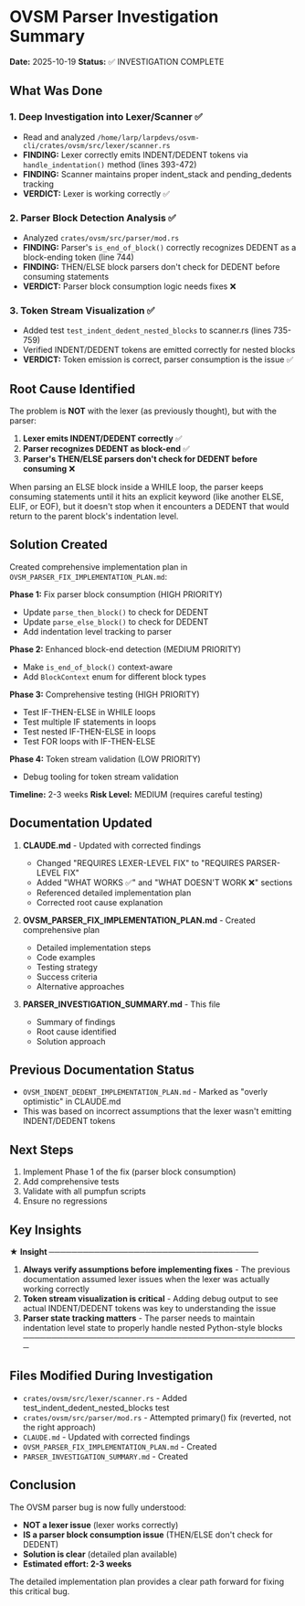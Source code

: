 # OVSM Parser Investigation Summary

**Date:** 2025-10-19
**Status:** ✅ INVESTIGATION COMPLETE

## What Was Done

### 1. Deep Investigation into Lexer/Scanner ✅
- Read and analyzed `/home/larp/larpdevs/osvm-cli/crates/ovsm/src/lexer/scanner.rs`
- **FINDING:** Lexer correctly emits INDENT/DEDENT tokens via `handle_indentation()` method (lines 393-472)
- **FINDING:** Scanner maintains proper indent_stack and pending_dedents tracking
- **VERDICT:** Lexer is working correctly ✅

### 2. Parser Block Detection Analysis ✅
- Analyzed `crates/ovsm/src/parser/mod.rs`
- **FINDING:** Parser's `is_end_of_block()` correctly recognizes DEDENT as a block-ending token (line 744)
- **FINDING:** THEN/ELSE block parsers don't check for DEDENT before consuming statements
- **VERDICT:** Parser block consumption logic needs fixes ❌

### 3. Token Stream Visualization ✅
- Added test `test_indent_dedent_nested_blocks` to scanner.rs (lines 735-759)
- Verified INDENT/DEDENT tokens are emitted correctly for nested blocks
- **VERDICT:** Token emission is correct, parser consumption is the issue ✅

## Root Cause Identified

The problem is **NOT** with the lexer (as previously thought), but with the parser:

1. **Lexer emits INDENT/DEDENT correctly** ✅
2. **Parser recognizes DEDENT as block-end** ✅
3. **Parser's THEN/ELSE parsers don't check for DEDENT before consuming** ❌

When parsing an ELSE block inside a WHILE loop, the parser keeps consuming statements until it hits an explicit keyword (like another ELSE, ELIF, or EOF), but it doesn't stop when it encounters a DEDENT that would return to the parent block's indentation level.

## Solution Created

Created comprehensive implementation plan in `OVSM_PARSER_FIX_IMPLEMENTATION_PLAN.md`:

**Phase 1:** Fix parser block consumption (HIGH PRIORITY)
- Update `parse_then_block()` to check for DEDENT
- Update `parse_else_block()` to check for DEDENT
- Add indentation level tracking to parser

**Phase 2:** Enhanced block-end detection (MEDIUM PRIORITY)
- Make `is_end_of_block()` context-aware
- Add `BlockContext` enum for different block types

**Phase 3:** Comprehensive testing (HIGH PRIORITY)
- Test IF-THEN-ELSE in WHILE loops
- Test multiple IF statements in loops
- Test nested IF-THEN-ELSE in loops
- Test FOR loops with IF-THEN-ELSE

**Phase 4:** Token stream validation (LOW PRIORITY)
- Debug tooling for token stream validation

**Timeline:** 2-3 weeks
**Risk Level:** MEDIUM (requires careful testing)

## Documentation Updated

1. **CLAUDE.md** - Updated with corrected findings
   - Changed "REQUIRES LEXER-LEVEL FIX" to "REQUIRES PARSER-LEVEL FIX"
   - Added "WHAT WORKS ✅" and "WHAT DOESN'T WORK ❌" sections
   - Referenced detailed implementation plan
   - Corrected root cause explanation

2. **OVSM_PARSER_FIX_IMPLEMENTATION_PLAN.md** - Created comprehensive plan
   - Detailed implementation steps
   - Code examples
   - Testing strategy
   - Success criteria
   - Alternative approaches

3. **PARSER_INVESTIGATION_SUMMARY.md** - This file
   - Summary of findings
   - Root cause identified
   - Solution approach

## Previous Documentation Status

- `OVSM_INDENT_DEDENT_IMPLEMENTATION_PLAN.md` - Marked as "overly optimistic" in CLAUDE.md
- This was based on incorrect assumptions that the lexer wasn't emitting INDENT/DEDENT tokens

## Next Steps

1. Implement Phase 1 of the fix (parser block consumption)
2. Add comprehensive tests
3. Validate with all pumpfun scripts
4. Ensure no regressions

## Key Insights

★ **Insight ─────────────────────────────────────**
1. **Always verify assumptions before implementing fixes** - The previous documentation assumed lexer issues when the lexer was actually working correctly
2. **Token stream visualization is critical** - Adding debug output to see actual INDENT/DEDENT tokens was key to understanding the issue
3. **Parser state tracking matters** - The parser needs to maintain indentation level state to properly handle nested Python-style blocks
─────────────────────────────────────────────────

## Files Modified During Investigation

- `crates/ovsm/src/lexer/scanner.rs` - Added test_indent_dedent_nested_blocks test
- `crates/ovsm/src/parser/mod.rs` - Attempted primary() fix (reverted, not the right approach)
- `CLAUDE.md` - Updated with corrected findings
- `OVSM_PARSER_FIX_IMPLEMENTATION_PLAN.md` - Created
- `PARSER_INVESTIGATION_SUMMARY.md` - Created

## Conclusion

The OVSM parser bug is now fully understood:
- **NOT a lexer issue** (lexer works correctly)
- **IS a parser block consumption issue** (THEN/ELSE don't check for DEDENT)
- **Solution is clear** (detailed plan available)
- **Estimated effort: 2-3 weeks**

The detailed implementation plan provides a clear path forward for fixing this critical bug.
